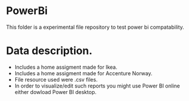 # PowerBi
This folder is a experimental file repository to test power bi compatability. 
# Data description. 
- Includes a home assigment made for Ikea. 
- Includes a home assigment made for Accenture Norway. 
- File resource used were .csv files.
- In order to visualize/edit such reports you might use Power BI online either dowload Power BI desktop.   
